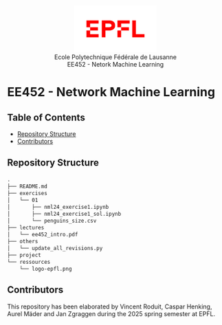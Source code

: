 <div align="center">
<img src="./resources/logo-epfl.png" alt="Example Image" width="192" height="108">
</div>

<div align="center">
Ecole Polytechnique Fédérale de Lausanne
</div> 
<div align="center">
EE452 - Netork Machine Learning
</div> 

# EE452 - Network Machine Learning

## Table of Contents

- [Repository Structure](#repository-structure)
- [Contributors](#contributors)

## Repository Structure
```
.
├── README.md
├── exercises
│   └── 01
│       ├── nml24_exercise1.ipynb
│       ├── nml24_exercise1_sol.ipynb
│       └── penguins_size.csv
├── lectures
│   └── ee452_intro.pdf
├── others
│   └── update_all_revisions.py
├── project
└── ressources
    └── logo-epfl.png
```
## Contributors
This repository has been elaborated by Vincent Roduit, Caspar Henking, Aurel Mäder and Jan Zgraggen during the 2025 spring semester at EPFL.
